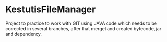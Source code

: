 # KestutisFileManager
Project to practice to work with GIT using JAVA code which needs to be corrected in several branches, after that merget and created bytecode, jar and dependency.
